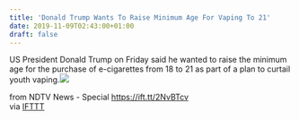 ```yaml
---
title: 'Donald Trump Wants To Raise Minimum Age For Vaping To 21'
date: 2019-11-09T02:43:00+01:00
draft: false
---
```


US President Donald Trump on Friday said he wanted to raise the minimum age for the purchase of e-cigarettes from 18 to 21 as part of a plan to curtail youth vaping.![](http://feeds.feedburner.com/~r/NDTV-LatestNews/~4/Pr4v3EkSZhI)  
  
from NDTV News - Special https://ift.tt/2NvBTcv  
via [IFTTT](https://ifttt.com/?ref=da&site=blogger)